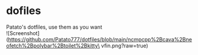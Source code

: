 # dofiles
Patato's dotfiles, use them as you want\
![Screenshot](https://github.com/Patato777/dotfiles/blob/main/ncmpcpp%2Bcava%2Bneofetch%2Bpolybar%2Btoilet%2Bkitty\ vfin.png?raw=true)

